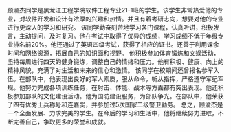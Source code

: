 顾渝杰同学是黑龙江工程学院软件工程专业21-1班的学生。该学生非常热爱他的专业，对软件开发和设计有浓厚的兴趣和热情。并且有着考研志向，想要对他的专业进行更深入的学习和研究。
该同学勤奋刻苦地学习各门课程，认真听讲，积极发言，主动提问，及时复习。他在考试中取得了优异的成绩，学习成绩不低于年级专业排名前20%。他还通过了英语四级考试，获得了相应的证书。还善于利用课余时间和网络资源，拓展自己的知识面和视野。
他积极参加体育锻炼和文娱活动，坚持每周进行四天的健身锻炼，调整自己的情绪和压力。他有积极、健康、向上的精神风貌，充满了对生活和未来的信心和激情。
该同学在校期间还曾报名参军入伍。在部队中，他表现出良好的军人素质，服从命令，听从指挥，严格遵守军纪军规。他努力完成各项训练任务，在射击、体能、战术等方面都有突出表现。他还积极参加部队的文化建设活动。他为国防建设服务，为部队争光。在部队中，他荣获了四有优秀士兵称号和连嘉奖，并参加过5次国家二级警卫勤务。
总之，顾渝杰是一个全面发展、力求完美的学生。在今后的学习和生活中，他将继续努力进取，不断完善自己，争取更多的荣誉和成就。